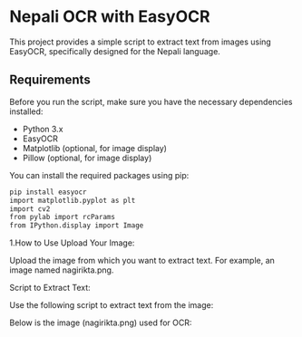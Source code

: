 # Nepali OCR with EasyOCR

This project provides a simple script to extract text from images using EasyOCR, specifically designed for the Nepali language.

## Requirements

Before you run the script, make sure you have the necessary dependencies installed:

- Python 3.x
- EasyOCR
- Matplotlib (optional, for image display)
- Pillow (optional, for image display)

You can install the required packages using pip:

```bash
pip install easyocr
import matplotlib.pyplot as plt
import cv2
from pylab import rcParams
from IPython.display import Image
```


1.How to Use
Upload Your Image:

Upload the image from which you want to extract text. For example, an image named nagirikta.png.

Script to Extract Text:

Use the following script to extract text from the image:

Below is the image (nagirikta.png) used for OCR: